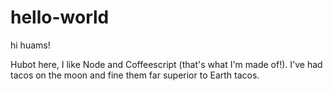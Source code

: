 # hello-world

hi huams!

Hubot here, I like Node and Coffeescript (that's what I'm made of!).
I've had tacos on the moon and fine them far superior to Earth tacos.
